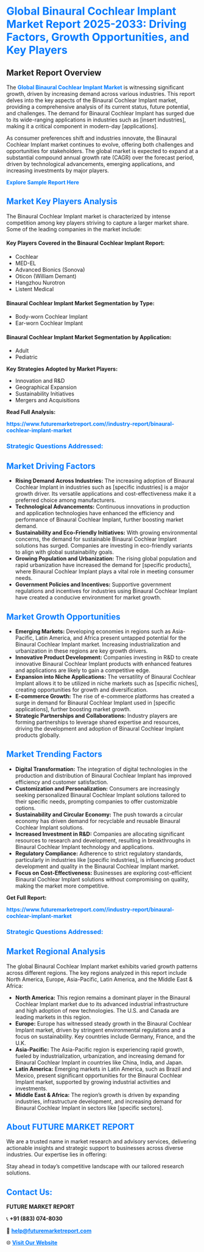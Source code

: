 <h1 style="color: #007BFF;">Global Binaural Cochlear Implant Market Report 2025-2033: Driving Factors, Growth Opportunities, and Key Players</h1>

<section id="overview">
<h2>Market Report Overview</h2>
<p>The <a href="https://www.futuremarketreport.com//industry-report/binaural-cochlear-implant-market" style="color: #007BFF; text-decoration: none;"><strong>Global Binaural Cochlear Implant Market</strong></a> is witnessing significant growth, driven by increasing demand across various industries. This report delves into the key aspects of the Binaural Cochlear Implant market, providing a comprehensive analysis of its current status, future potential, and challenges. The demand for Binaural Cochlear Implant has surged due to its wide-ranging applications in industries such as [insert industries], making it a critical component in modern-day [applications].</p>
<p>As consumer preferences shift and industries innovate, the Binaural Cochlear Implant market continues to evolve, offering both challenges and opportunities for stakeholders. The global market is expected to expand at a substantial compound annual growth rate (CAGR) over the forecast period, driven by technological advancements, emerging applications, and increasing investments by major players.</p>
</section>

<section id="overview">
<p><a href="https://www.futuremarketreport.com//request-sample/reportId=89750" style="color: #007BFF; text-decoration: none;"><strong>Explore Sample Report Here</strong></a></p>
</section>

<section id="key-players">
<h2 style="color: #007BFF;">Market Key Players Analysis</h2>
<p>The Binaural Cochlear Implant market is characterized by intense competition among key players striving to capture a larger market share. Some of the leading companies in the market include:</p>
<h4>Key Players Covered in the Binaural Cochlear Implant Report:</h4>
<ul><li>Cochlear</li><li>MED-EL</li><li>Advanced Bionics (Sonova)</li><li>Oticon (William Demant)</li><li>Hangzhou Nurotron</li><li>Listent Medical</li></ul>
<h4>Binaural Cochlear Implant Market Segmentation by Type:</h4>
<ul><li>Body-worn Cochlear Implant</li><li>Ear-worn Cochlear Implant</li></ul>

<h4>Binaural Cochlear Implant Market Segmentation by Application:</h4>
<ul><li>Adult</li><li>Pediatric</li></ul>
<p><strong>Key Strategies Adopted by Market Players:</strong></p>
<ul>
<li>Innovation and R&D</li>
<li>Geographical Expansion</li>
<li>Sustainability Initiatives</li>
<li>Mergers and Acquisitions</li>
</ul>
</section>

<section>
<p><strong>Read Full Analysis: </strong></p><a href="https://www.futuremarketreport.com//industry-report/binaural-cochlear-implant-market" style="color: #007BFF; text-decoration: none;"><strong>https://www.futuremarketreport.com//industry-report/binaural-cochlear-implant-market</strong></a>
<h3 style="color: #007BFF;">Strategic Questions Addressed:</h3>
</section>

<section id="driving-factors">
<h2 style="color: #007BFF;">Market Driving Factors</h2>
<ul>
<li><strong>Rising Demand Across Industries:</strong> The increasing adoption of Binaural Cochlear Implant in industries such as [specific industries] is a major growth driver. Its versatile applications and cost-effectiveness make it a preferred choice among manufacturers.</li>
<li><strong>Technological Advancements:</strong> Continuous innovations in production and application technologies have enhanced the efficiency and performance of Binaural Cochlear Implant, further boosting market demand.</li>
<li><strong>Sustainability and Eco-Friendly Initiatives:</strong> With growing environmental concerns, the demand for sustainable Binaural Cochlear Implant solutions has surged. Companies are investing in eco-friendly variants to align with global sustainability goals.</li>
<li><strong>Growing Population and Urbanization:</strong> The rising global population and rapid urbanization have increased the demand for [specific products], where Binaural Cochlear Implant plays a vital role in meeting consumer needs.</li>
<li><strong>Government Policies and Incentives:</strong> Supportive government regulations and incentives for industries using Binaural Cochlear Implant have created a conducive environment for market growth.</li>
</ul>
</section>

<section id="growth-opportunities">
<h2 style="color: #007BFF;">Market Growth Opportunities</h2>
<ul>
<li><strong>Emerging Markets:</strong> Developing economies in regions such as Asia-Pacific, Latin America, and Africa present untapped potential for the Binaural Cochlear Implant market. Increasing industrialization and urbanization in these regions are key growth drivers.</li>
<li><strong>Innovative Product Development:</strong> Companies investing in R&D to create innovative Binaural Cochlear Implant products with enhanced features and applications are likely to gain a competitive edge.</li>
<li><strong>Expansion into Niche Applications:</strong> The versatility of Binaural Cochlear Implant allows it to be utilized in niche markets such as [specific niches], creating opportunities for growth and diversification.</li>
<li><strong>E-commerce Growth:</strong> The rise of e-commerce platforms has created a surge in demand for Binaural Cochlear Implant used in [specific applications], further boosting market growth.</li>
<li><strong>Strategic Partnerships and Collaborations:</strong> Industry players are forming partnerships to leverage shared expertise and resources, driving the development and adoption of Binaural Cochlear Implant products globally.</li>
</ul>
</section>

<section id="trending-factors">
<h2 style="color: #007BFF;">Market Trending Factors</h2>
<ul>
<li><strong>Digital Transformation:</strong> The integration of digital technologies in the production and distribution of Binaural Cochlear Implant has improved efficiency and customer satisfaction.</li>
<li><strong>Customization and Personalization:</strong> Consumers are increasingly seeking personalized Binaural Cochlear Implant solutions tailored to their specific needs, prompting companies to offer customizable options.</li>
<li><strong>Sustainability and Circular Economy:</strong> The push towards a circular economy has driven demand for recyclable and reusable Binaural Cochlear Implant solutions.</li>
<li><strong>Increased Investment in R&D:</strong> Companies are allocating significant resources to research and development, resulting in breakthroughs in Binaural Cochlear Implant technology and applications.</li>
<li><strong>Regulatory Compliance:</strong> Adherence to strict regulatory standards, particularly in industries like [specific industries], is influencing product development and quality in the Binaural Cochlear Implant market.</li>
<li><strong>Focus on Cost-Effectiveness:</strong> Businesses are exploring cost-efficient Binaural Cochlear Implant solutions without compromising on quality, making the market more competitive.</li>
</ul>
</section>

<section>
<p><strong>Get Full Report: </strong></p><a href="https://www.futuremarketreport.com//industry-report/binaural-cochlear-implant-market" style="color: #007BFF; text-decoration: none;"><strong>https://www.futuremarketreport.com//industry-report/binaural-cochlear-implant-market</strong></a>
<h3 style="color: #007BFF;">Strategic Questions Addressed:</h3>
</section>


<section id="regional-analysis">
<h2 style="color: #007BFF;">Market Regional Analysis</h2>
<p>The global Binaural Cochlear Implant market exhibits varied growth patterns across different regions. The key regions analyzed in this report include North America, Europe, Asia-Pacific, Latin America, and the Middle East & Africa:</p>
<ul>
<li><strong>North America:</strong> This region remains a dominant player in the Binaural Cochlear Implant market due to its advanced industrial infrastructure and high adoption of new technologies. The U.S. and Canada are leading markets in this region.</li>
<li><strong>Europe:</strong> Europe has witnessed steady growth in the Binaural Cochlear Implant market, driven by stringent environmental regulations and a focus on sustainability. Key countries include Germany, France, and the U.K.</li>
<li><strong>Asia-Pacific:</strong> The Asia-Pacific region is experiencing rapid growth, fueled by industrialization, urbanization, and increasing demand for Binaural Cochlear Implant in countries like China, India, and Japan.</li>
<li><strong>Latin America:</strong> Emerging markets in Latin America, such as Brazil and Mexico, present significant opportunities for the Binaural Cochlear Implant market, supported by growing industrial activities and investments.</li>
<li><strong>Middle East & Africa:</strong> The region’s growth is driven by expanding industries, infrastructure development, and increasing demand for Binaural Cochlear Implant in sectors like [specific sectors].</li>
</ul>
</section>

<footer>
<h2 style="color: #007BFF;">About FUTURE MARKET REPORT</h2>
<p>We are a trusted name in market research and advisory services, delivering actionable insights and strategic support to businesses across diverse industries. Our expertise lies in offering:</p>

<p>Stay ahead in today’s competitive landscape with our tailored research solutions.</p>

<h2 style="color: #007BFF;">Contact Us:</h2>
<p><strong>FUTURE MARKET REPORT</strong></p>
<p>📞 <strong>+91 (883) 074-8030</strong></p>
<p>📧 <strong><a href="mailto:help@futuremarketreport.com" style="color: #007BFF;">help@futuremarketreport.com</a></strong></p>
<p>🌐 <strong><a href="https://www.futuremarketreport.com/" style="color: #007BFF;">Visit Our Website</a></strong></p>
</footer>
